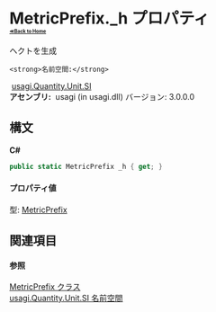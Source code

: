 # MetricPrefix._h プロパティ <div style="font-size:30%"><a href="https://github.com/usagi/usagi.cs/blob/master/docs/Home.md">≪Back to Home</a></div> 

ヘクトを生成


    <strong>名前空間:</strong>
&nbsp;<a href="N_usagi_Quantity_Unit_SI.md">usagi.Quantity.Unit.SI</a><br /><strong>アセンブリ:</strong>
&nbsp;usagi (in usagi.dll) バージョン: 3.0.0.0

## 構文

**C#**<br />
``` C#
public static MetricPrefix _h { get; }
```


#### プロパティ値
型: <a href="T_usagi_Quantity_Unit_SI_MetricPrefix.md">MetricPrefix</a>

## 関連項目


#### 参照
<a href="T_usagi_Quantity_Unit_SI_MetricPrefix.md">MetricPrefix クラス</a><br /><a href="N_usagi_Quantity_Unit_SI.md">usagi.Quantity.Unit.SI 名前空間</a><br />